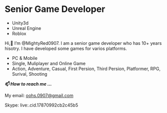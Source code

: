 # Senior Game Developer
- Unity3d 
- Unreal Engine
- Roblox

Hi,👋 I’m @MightyRed0907.
I am a senior game developer who has 10+ years hisotry.
I have developed some games for varios platforms.
* PC & Mobile
* Single, Muliplayer and Online Game
* Action, Adventure, Casual, First Persion, Third Persion, Platformer, RPG, Surival, Shooting

***📫 How to reach me ...***

My email: oohs.0907@gmail.com

Skype: live:.cid.17870992cb2c45b5
<!---
MightyRed0907/MightyRed0907 is a ✨ special ✨ repository because its `README.md` (this file) appears on your GitHub profile.
You can click the Preview link to take a look at your changes.
--->
